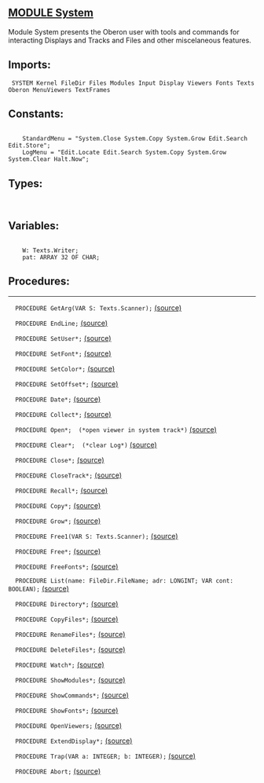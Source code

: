 
## [MODULE System](https://github.com/io-core/System/blob/main/System.Mod)
Module System presents the Oberon user with tools and commands for interacting Displays and Tracks and Files and other miscelaneous features.


  ## Imports:
` SYSTEM Kernel FileDir Files Modules Input Display Viewers Fonts Texts Oberon MenuViewers TextFrames`

## Constants:
```

    StandardMenu = "System.Close System.Copy System.Grow Edit.Search Edit.Store";
    LogMenu = "Edit.Locate Edit.Search System.Copy System.Grow System.Clear Halt.Now";

```
## Types:
```


```
## Variables:
```
 
    W: Texts.Writer;
    pat: ARRAY 32 OF CHAR;

```
## Procedures:
---

`  PROCEDURE GetArg(VAR S: Texts.Scanner);` [(source)](https://github.com/io-orig/System/blob/main/System.Mod#L27)


`  PROCEDURE EndLine;` [(source)](https://github.com/io-orig/System/blob/main/System.Mod#L36)


`  PROCEDURE SetUser*;` [(source)](https://github.com/io-orig/System/blob/main/System.Mod#L42)


`  PROCEDURE SetFont*;` [(source)](https://github.com/io-orig/System/blob/main/System.Mod#L53)


`  PROCEDURE SetColor*;` [(source)](https://github.com/io-orig/System/blob/main/System.Mod#L59)


`  PROCEDURE SetOffset*;` [(source)](https://github.com/io-orig/System/blob/main/System.Mod#L65)


`  PROCEDURE Date*;` [(source)](https://github.com/io-orig/System/blob/main/System.Mod#L71)


`  PROCEDURE Collect*;` [(source)](https://github.com/io-orig/System/blob/main/System.Mod#L85)


`  PROCEDURE Open*;  (*open viewer in system track*)` [(source)](https://github.com/io-orig/System/blob/main/System.Mod#L91)


`  PROCEDURE Clear*;  (*clear Log*)` [(source)](https://github.com/io-orig/System/blob/main/System.Mod#L104)


`  PROCEDURE Close*;` [(source)](https://github.com/io-orig/System/blob/main/System.Mod#L112)


`  PROCEDURE CloseTrack*;` [(source)](https://github.com/io-orig/System/blob/main/System.Mod#L121)


`  PROCEDURE Recall*;` [(source)](https://github.com/io-orig/System/blob/main/System.Mod#L126)


`  PROCEDURE Copy*;` [(source)](https://github.com/io-orig/System/blob/main/System.Mod#L134)


`  PROCEDURE Grow*;` [(source)](https://github.com/io-orig/System/blob/main/System.Mod#L141)


`  PROCEDURE Free1(VAR S: Texts.Scanner);` [(source)](https://github.com/io-orig/System/blob/main/System.Mod#L158)


`  PROCEDURE Free*;` [(source)](https://github.com/io-orig/System/blob/main/System.Mod#L165)


`  PROCEDURE FreeFonts*;` [(source)](https://github.com/io-orig/System/blob/main/System.Mod#L182)


`  PROCEDURE List(name: FileDir.FileName; adr: LONGINT; VAR cont: BOOLEAN);` [(source)](https://github.com/io-orig/System/blob/main/System.Mod#L188)


`  PROCEDURE Directory*;` [(source)](https://github.com/io-orig/System/blob/main/System.Mod#L218)


`  PROCEDURE CopyFiles*;` [(source)](https://github.com/io-orig/System/blob/main/System.Mod#L248)


`  PROCEDURE RenameFiles*;` [(source)](https://github.com/io-orig/System/blob/main/System.Mod#L276)


`  PROCEDURE DeleteFiles*;` [(source)](https://github.com/io-orig/System/blob/main/System.Mod#L298)


`  PROCEDURE Watch*;` [(source)](https://github.com/io-orig/System/blob/main/System.Mod#L312)


`  PROCEDURE ShowModules*;` [(source)](https://github.com/io-orig/System/blob/main/System.Mod#L323)


`  PROCEDURE ShowCommands*;` [(source)](https://github.com/io-orig/System/blob/main/System.Mod#L344)


`  PROCEDURE ShowFonts*;` [(source)](https://github.com/io-orig/System/blob/main/System.Mod#L371)


`  PROCEDURE OpenViewers;` [(source)](https://github.com/io-orig/System/blob/main/System.Mod#L380)


`  PROCEDURE ExtendDisplay*;` [(source)](https://github.com/io-orig/System/blob/main/System.Mod#L395)


`  PROCEDURE Trap(VAR a: INTEGER; b: INTEGER);` [(source)](https://github.com/io-orig/System/blob/main/System.Mod#L411)


`  PROCEDURE Abort;` [(source)](https://github.com/io-orig/System/blob/main/System.Mod#L424)

